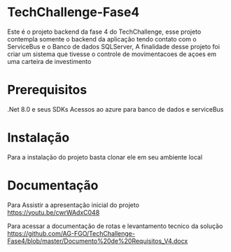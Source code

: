# TechChallenge-Fase4

Este é o projeto backend da fase 4 do TechChallenge, esse projeto contempla somente o backend da aplicação tendo contato com o ServiceBus e o Banco de dados SQLServer,
A finalidade desse projeto foi criar um sistema que tivesse o controle de movimentacoes de açoes em uma carteira de investimento

# Prerequisitos

.Net 8.0 e seus SDKs
Acessos ao azure para banco de dados e serviceBus

# Instalação

Para a instalação do projeto basta clonar ele em seu ambiente local

# Documentação

Para Assistir a apresentação inicial do projeto https://youtu.be/cwrWAdxC048

Para acessar a documentação de rotas e levantamento tecnico da solução https://github.com/AG-FGO/TechChallenge-Fase4/blob/master/Documento%20de%20Requisitos_V4.docx

